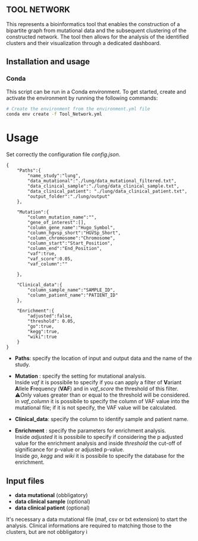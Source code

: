 ## TOOL NETWORK

This represents a bioinformatics tool that enables the construction of a bipartite graph from mutational data and the subsequent clustering of the constructed network. 
The tool then allows for the analysis of the identified clusters and their visualization through a dedicated dashboard.

## Installation and usage
### Conda
This script can be run in a Conda environment. To get started, create and activate the environment by running the following commands:
```bash
# Create the environment from the environment.yml file
conda env create -f Tool_Network.yml
```
# Usage
Set correctly the configuration file *config.json*.

```
{
    "Paths":{
        "name_study":"lung",
        "data_mutational":"./lung/data_mutational_filtered.txt",
        "data_clinical_sample":"./lung/data_clinical_sample.txt",
        "data_clinical_patient": "./lung/data_clinical_patient.txt",
        "output_folder":"./lung/output"
    },

    "Mutation":{
        "column_mutation_name":"",
        "gene_of_interest":[],
        "column_gene_name":"Hugo_Symbol",
        "column_hgvsp_short":"HGVSp_Short",
        "column_chromosome":"Chromosome",
        "column_start":"Start_Position",
        "column_end":"End_Position",
        "vaf":true,
        "vaf_score":0.05,
        "vaf_column":""

    },

    "Clinical_data":{
        "column_sample_name":"SAMPLE_ID",
        "column_patient_name":"PATIENT_ID"
    },

    "Enrichment":{
        "adjusted":false,
        "threshold": 0.05,
        "go":true,
        "kegg":true,
        "wiki":true
    }
}

```
* **Paths**: specify the location of input and output data and the name of the study. <br>
* **Mutation** : specify the setting for mutational analysis. <br> Inside *vaf* it is possibile to specify if you can apply a filter of **V**ariant **A**llele **F**requency (**VAF**) and in *vaf_score* the threshold of this filter. ⚠️Only values greater than or equal to the threshold will be considered. <br>
in *vaf_column* it is possibile to specify the column of VAF value into the mutational file; if it is not specify, the VAF value will be calculated.
* **Clinical_data**: specify the column to identify sample and patient name. <br>

* **Enrichment** : specify the parameters for enrichment analysis. <br> Inside *adjusted* it is possibile to specify if considering the p adjusted value for the enrichment analysis and inside *threshold* the cut-off of significance for p-value or adjusted p-value. <br> Inside *go*, *kegg* and *wiki* it is possibile to specify the database for the enrichment. <br>
## Input files
- **data mutational** (obbligatory)
- **data clinical sample** (optional)
- **data clinical patient** (optional)

It's necessary a data mutational file (maf, csv or txt extension) to start the analysis. 
Clinical informations are required to matching those to the clusters, but are not obbligatory
ì


